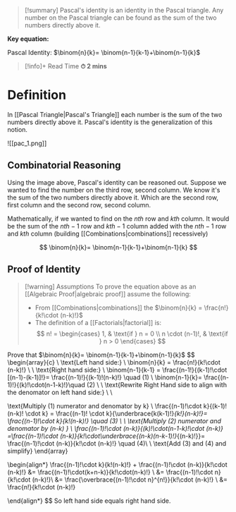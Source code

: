 
> [!summary]
Pascal's identity is an identity in the Pascal triangle. Any number on the Pascal triangle can be found as the sum of the two numbers directly above it.
> 
**Key equation:**
> 
Pascal Identity:
$\binom{n}{k}= \binom{n-1}{k-1}+\binom{n-1}{k}$

>[!info]+ Read Time
**⏱ 2 mins**

# Definition 
In [[Pascal Triangle|Pascal's Triangle]] each number is the sum of the two numbers directly above it. Pascal's identity is the generalization of this notion.

![[pac_1.png]]

## Combinatorial Reasoning 
Using the image above, Pascal's identity can be reasoned out. Suppose we wanted to find the number on the third row, second column. We know it's the sum of the two numbers directly above it. Which are the second row, first column and the second row, second column.

Mathematically, if we wanted to find on the $nth$ row and $kth$ column. It would be the sum of the $nth - 1$ row and $kth-1$ column added with the $nth-1$ row and $kth$ column (building [[Combinations|combinations]] recessively)

$$
\binom{n}{k}= \binom{n-1}{k-1}+\binom{n-1}{k}
$$
## Proof of Identity 
> [!warning] Assumptions
To prove the equation above as an [[Algebraic Proof|algebraic proof]] assume the following:
> - From [[Combinations|combinations]] the $\binom{n}{k} = \frac{n!}{k!\cdot (n-k)!}$
> - The definition of a [[Factorials|factorial]] is:
>  $$
> n! =
> \begin{cases}
> 1, & \text{if } n = 0 \\
> n \cdot (n-1)!, & \text{if } n > 0
> \end{cases}
>  $$

Prove that $\binom{n}{k}= \binom{n-1}{k-1}+\binom{n-1}{k}$
$$
\begin{array}{c} \\
\text{Left hand side:} \\
\binom{n}{k} = \frac{n!}{k!\cdot (n-k)!}  \\
 \\
\text{Right hand side:} \\
\binom{n-1}{k-1} = \frac{(n-1!}{(k-1)!\cdot [(n-1)-(k-1)]!}= \frac{(n-1)!}{(k-1)!(n-k)!} \quad (1) \\
\binom{n-1}{k}= \frac{(n-1)!}{(k)!\cdot(n-1-k)!}\quad (2) \\
 \\
\text{Rewrite Right Hand side to align with the denomator on left hand side:} \\  \\

\text{Multiply (1) numerator and denomator by k} \\
\frac{(n-1)!\cdot k}{(k-1)!(n-k)! \cdot k} = \frac{(n-1)! \cdot k}{\underbrace{k(k-1)!}_{k!}(n-k)!}= \frac{(n-1)!\cdot k}{k!(n-k)!} \quad (3) \\
 \\
\text{Multiply (2) numerator and denomator by (n-k)
} \\
\frac{(n-1)!\cdot (n-k)}{(k)!\cdot(n-1-k)!\cdot (n-k)} =\frac{(n-1)!\cdot (n-k)}{k!\cdot\underbrace{(n-k)(n-k-1)!}_{(n-k)!}}= \frac{(n-1)!\cdot (n-k)}{k!\cdot (n-k)!} \quad (4)\\
 \\
\text{Add (3) and (4) and simplify}
\end{array}

$$
$$
\begin{align*}
\frac{(n-1)!\cdot k}{k!(n-k)!} + \frac{(n-1)!\cdot (n-k)}{k!\cdot (n-k)!} &= \frac{(n-1)!\cdot(k+n-k)}{k!\cdot(n-k)!}
\\
&= \frac{(n-1)!\cdot n}{k!\cdot (n-k)!}\\
&= \frac{\overbrace{(n-1)!\cdot n}^{n!}}{k!\cdot (n-k)!} \\
&= \frac{n!}{k!\cdot (n-k)!}

\end{align*}
$$
So left hand side equals right hand side.



